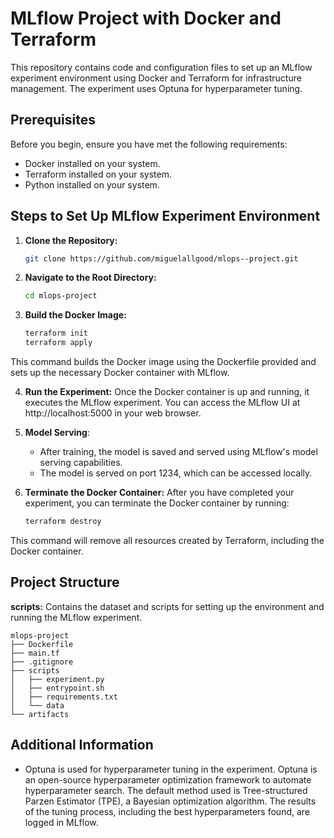 # MLflow Project with Docker and Terraform

This repository contains code and configuration files to set up an MLflow experiment environment using Docker and Terraform for infrastructure management. The experiment uses Optuna for hyperparameter tuning.

## Prerequisites

Before you begin, ensure you have met the following requirements:

- Docker installed on your system.
- Terraform installed on your system.
- Python installed on your system.

## Steps to Set Up MLflow Experiment Environment

1. **Clone the Repository:**
    ```bash
    git clone https://github.com/miguelallgood/mlops--project.git
2. **Navigate to the Root Directory:**
    ```bash
    cd mlops-project
3. **Build the Docker Image:**
    ```bash    
    terraform init
    terraform apply
This command builds the Docker image using the Dockerfile provided and sets up the necessary Docker container with MLflow.

4. **Run the Experiment:**
Once the Docker container is up and running, it executes the MLflow experiment. You can access the MLflow UI at http://localhost:5000 in your web browser.

5. **Model Serving**:
   - After training, the model is saved and served using MLflow's model serving capabilities.
   - The model is served on port 1234, which can be accessed locally.

6. **Terminate the Docker Container:**
After you have completed your experiment, you can terminate the Docker container by running:
    ```bash
    terraform destroy
This command will remove all resources created by Terraform, including the Docker container.

## Project Structure

**scripts:** Contains the dataset and scripts for setting up the environment and running the MLflow experiment.

```
mlops-project
├── Dockerfile
├── main.tf
├── .gitignore
├── scripts
│   ├── experiment.py
│   ├── entrypoint.sh
│   ├── requirements.txt
│   └── data
└── artifacts
```

## Additional Information

- Optuna is used for hyperparameter tuning in the experiment. Optuna is an open-source hyperparameter optimization framework to automate hyperparameter search. The default method used is Tree-structured Parzen Estimator (TPE), a Bayesian optimization algorithm. The results of the tuning process, including the best hyperparameters found, are logged in MLflow. 
